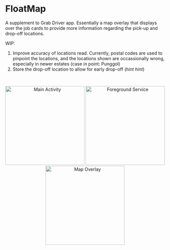 # FloatMap
A supplement to Grab Driver app. Essentially a map overlay that displays over the job cards to provide more information regarding the pick-up and drop-off locations.

WIP:
1) Improve accuracy of locations read. Currently, postal codes are used to pinpoint the locations, and the locations shown are occassionally wrong, especially in newer estates (case in point: Punggol)
2) Store the drop-off location to allow for early drop-off (*hint hint*)

<br>
<p align="center">
  <img src="https://user-images.githubusercontent.com/9738454/59056743-7d186480-88cb-11e9-85bf-0f25ee4093b1.png" alt="Main Activity" width="250"/>
  <img src="https://user-images.githubusercontent.com/9738454/59056969-e9936380-88cb-11e9-8e43-d2fd3f5b045a.png" alt="Foreground Service" width="250"/>
  <img src="https://user-images.githubusercontent.com/9738454/59056976-eb5d2700-88cb-11e9-9229-72ee153293c4.png" alt="Map Overlay" width="250"/>
</p>

